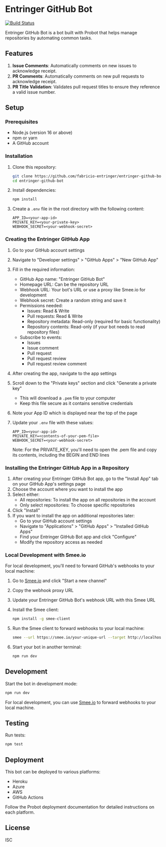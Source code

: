 # Entringer GitHub Bot

[![Build Status](https://github.com/fabricio-entringer/entringer-github-bot/actions/workflows/test.yml/badge.svg?branch=master)](https://github.com/fabricio-entringer/entringer-github-bot/actions/workflows/test.yml)

Entringer GitHub Bot is a bot built with Probot that helps manage repositories by automating common tasks.

## Features

1. **Issue Comments**: Automatically comments on new issues to acknowledge receipt.
2. **PR Comments**: Automatically comments on new pull requests to acknowledge receipt.
3. **PR Title Validation**: Validates pull request titles to ensure they reference a valid issue number.

## Setup

### Prerequisites

- Node.js (version 16 or above)
- npm or yarn
- A GitHub account

### Installation

1. Clone this repository:
   ```bash
   git clone https://github.com/fabricio-entringer/entringer-github-bot.git
   cd entringer-github-bot
   ```

2. Install dependencies:
   ```bash
   npm install
   ```

3. Create a `.env` file in the root directory with the following content:
   ```
   APP_ID=<your-app-id>
   PRIVATE_KEY=<your-private-key>
   WEBHOOK_SECRET=<your-webhook-secret>
   ```

### Creating the Entringer GitHub App

1. Go to your GitHub account settings
2. Navigate to "Developer settings" > "GitHub Apps" > "New GitHub App"
3. Fill in the required information:
   - GitHub App name: "Entringer GitHub Bot"
   - Homepage URL: Can be the repository URL
   - Webhook URL: Your bot's URL or use a proxy like Smee.io for development
   - Webhook secret: Create a random string and save it
   - Permissions needed:
     - Issues: Read & Write
     - Pull requests: Read & Write
     - Repository metadata: Read-only (required for basic functionality)
     - Repository contents: Read-only (if your bot needs to read repository files)
   - Subscribe to events:
     - Issues
     - Issue comment
     - Pull request
     - Pull request review
     - Pull request review comment
4. After creating the app, navigate to the app settings
5. Scroll down to the "Private keys" section and click "Generate a private key"
   - This will download a `.pem` file to your computer
   - Keep this file secure as it contains sensitive credentials
6. Note your App ID which is displayed near the top of the page
7. Update your `.env` file with these values:

   ```env
   APP_ID=<your-app-id>
   PRIVATE_KEY=<contents-of-your-pem-file>
   WEBHOOK_SECRET=<your-webhook-secret>
   ```

   Note: For the PRIVATE_KEY, you'll need to open the .pem file and copy its contents, including the BEGIN and END lines

### Installing the Entringer GitHub App in a Repository

1. After creating your Entringer GitHub Bot app, go to the "Install App" tab on your GitHub App's settings page
2. Choose the account where you want to install the app
3. Select either:
   - All repositories: To install the app on all repositories in the account
   - Only select repositories: To choose specific repositories
4. Click "Install"
5. If you want to install the app on additional repositories later:
   - Go to your GitHub account settings
   - Navigate to "Applications" > "GitHub Apps" > "Installed GitHub Apps"
   - Find your Entringer GitHub Bot app and click "Configure"
   - Modify the repository access as needed

### Local Development with Smee.io

For local development, you'll need to forward GitHub's webhooks to your local machine:

1. Go to [Smee.io](https://smee.io/) and click "Start a new channel"
2. Copy the webhook proxy URL
3. Update your Entringer GitHub Bot's webhook URL with this Smee URL
4. Install the Smee client:

   ```bash
   npm install -g smee-client
   ```

5. Run the Smee client to forward webhooks to your local machine:

   ```bash
   smee --url https://smee.io/your-unique-url --target http://localhost:3000/api/github/webhooks
   ```

6. Start your bot in another terminal:

   ```bash
   npm run dev
   ```

## Development

Start the bot in development mode:

```bash
npm run dev
```

For local development, you can use [Smee.io](https://smee.io/) to forward webhooks to your local machine.

## Testing

Run tests:

```bash
npm test
```

## Deployment

This bot can be deployed to various platforms:

- Heroku
- Azure
- AWS
- GitHub Actions

Follow the Probot deployment documentation for detailed instructions on each platform.

## License

ISC
